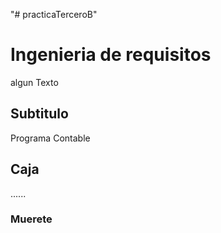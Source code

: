 "# practicaTerceroB" 

# Ingenieria de requisitos

algun Texto

## Subtitulo

Programa Contable

## Caja

......

### Muerete
